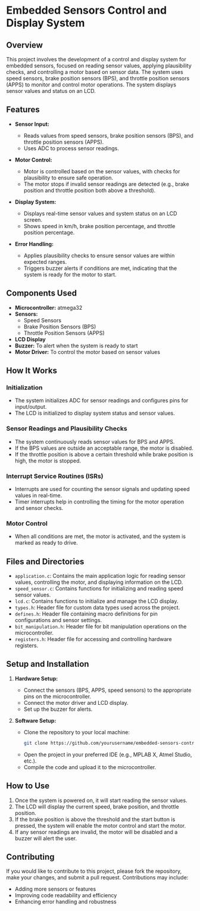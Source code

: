 # Embedded Sensors Control and Display System

## Overview
This project involves the development of a control and display system for embedded sensors, focused on reading sensor values, applying plausibility checks, and controlling a motor based on sensor data. The system uses speed sensors, brake position sensors (BPS), and throttle position sensors (APPS) to monitor and control motor operations. The system displays sensor values and status on an LCD.

## Features
- **Sensor Input:**
  - Reads values from speed sensors, brake position sensors (BPS), and throttle position sensors (APPS).
  - Uses ADC to process sensor readings.
  
- **Motor Control:**
  - Motor is controlled based on the sensor values, with checks for plausibility to ensure safe operation.
  - The motor stops if invalid sensor readings are detected (e.g., brake position and throttle position both above a threshold).

- **Display System:**
  - Displays real-time sensor values and system status on an LCD screen.
  - Shows speed in km/h, brake position percentage, and throttle position percentage.

- **Error Handling:**
  - Applies plausibility checks to ensure sensor values are within expected ranges.
  - Triggers buzzer alerts if conditions are met, indicating that the system is ready for the motor to start.

## Components Used
- **Microcontroller:** atmega32
- **Sensors:** 
  - Speed Sensors
  - Brake Position Sensors (BPS)
  - Throttle Position Sensors (APPS)
- **LCD Display** 
- **Buzzer:** To alert when the system is ready to start
- **Motor Driver:** To control the motor based on sensor values

## How It Works
### Initialization
- The system initializes ADC for sensor readings and configures pins for input/output.
- The LCD is initialized to display system status and sensor values.
  
### Sensor Readings and Plausibility Checks
- The system continuously reads sensor values for BPS and APPS.
- If the BPS values are outside an acceptable range, the motor is disabled.
- If the throttle position is above a certain threshold while brake position is high, the motor is stopped.

### Interrupt Service Routines (ISRs)
- Interrupts are used for counting the sensor signals and updating speed values in real-time.
- Timer interrupts help in controlling the timing for the motor operation and sensor checks.

### Motor Control
- When all conditions are met, the motor is activated, and the system is marked as ready to drive.

## Files and Directories
- `application.c`: Contains the main application logic for reading sensor values, controlling the motor, and displaying information on the LCD.
- `speed_sensor.c`: Contains functions for initializing and reading speed sensor values.
- `lcd.c`: Contains functions to initialize and manage the LCD display.
- `types.h`: Header file for custom data types used across the project.
- `defines.h`: Header file containing macro definitions for pin configurations and sensor settings.
- `bit_manipulation.h`: Header file for bit manipulation operations on the microcontroller.
- `registers.h`: Header file for accessing and controlling hardware registers.

## Setup and Installation

1. **Hardware Setup:**
   - Connect the sensors (BPS, APPS, speed sensors) to the appropriate pins on the microcontroller.
   - Connect the motor driver and LCD display.
   - Set up the buzzer for alerts.

2. **Software Setup:**
   - Clone the repository to your local machine:
     ```bash
     git clone https://github.com/yourusername/embedded-sensors-control-display.git
     ```
   - Open the project in your preferred IDE (e.g., MPLAB X, Atmel Studio, etc.).
   - Compile the code and upload it to the microcontroller.

## How to Use
1. Once the system is powered on, it will start reading the sensor values.
2. The LCD will display the current speed, brake position, and throttle position.
3. If the brake position is above the threshold and the start button is pressed, the system will enable the motor control and start the motor.
4. If any sensor readings are invalid, the motor will be disabled and a buzzer will alert the user.

## Contributing
If you would like to contribute to this project, please fork the repository, make your changes, and submit a pull request. Contributions may include:
- Adding more sensors or features
- Improving code readability and efficiency
- Enhancing error handling and robustness
